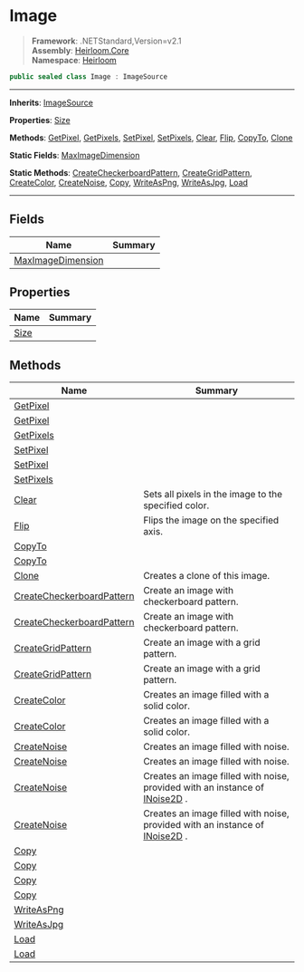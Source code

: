 # Image

> **Framework**: .NETStandard,Version=v2.1  
> **Assembly**: [Heirloom.Core][0]  
> **Namespace**: [Heirloom][0]  

```cs
public sealed class Image : ImageSource
```

--------------------------------------------------------------------------------

**Inherits**: [ImageSource][1]

**Properties**: [Size][2]

**Methods**: [GetPixel][3], [GetPixels][4], [SetPixel][5], [SetPixels][6], [Clear][7], [Flip][8], [CopyTo][9], [Clone][10]

**Static Fields**: [MaxImageDimension][11]

**Static Methods**: [CreateCheckerboardPattern][12], [CreateGridPattern][13], [CreateColor][14], [CreateNoise][15], [Copy][16], [WriteAsPng][17], [WriteAsJpg][18], [Load][19]

--------------------------------------------------------------------------------

## Fields

| Name                    | Summary |
|-------------------------|---------|
| [MaxImageDimension][11] |         |

## Properties

| Name      | Summary |
|-----------|---------|
| [Size][2] |         |

## Methods

| Name                            | Summary                                                                           |
|---------------------------------|-----------------------------------------------------------------------------------|
| [GetPixel][3]                   |                                                                                   |
| [GetPixel][3]                   |                                                                                   |
| [GetPixels][4]                  |                                                                                   |
| [SetPixel][5]                   |                                                                                   |
| [SetPixel][5]                   |                                                                                   |
| [SetPixels][6]                  |                                                                                   |
| [Clear][7]                      | Sets all pixels in the image to the specified color.                              |
| [Flip][8]                       | Flips the image on the specified axis.                                            |
| [CopyTo][9]                     |                                                                                   |
| [CopyTo][9]                     |                                                                                   |
| [Clone][10]                     | Creates a clone of this image.                                                    |
| [CreateCheckerboardPattern][12] | Create an image with checkerboard pattern.                                        |
| [CreateCheckerboardPattern][12] | Create an image with checkerboard pattern.                                        |
| [CreateGridPattern][13]         | Create an image with a grid pattern.                                              |
| [CreateGridPattern][13]         | Create an image with a grid pattern.                                              |
| [CreateColor][14]               | Creates an image filled with a solid color.                                       |
| [CreateColor][14]               | Creates an image filled with a solid color.                                       |
| [CreateNoise][15]               | Creates an image filled with noise.                                               |
| [CreateNoise][15]               | Creates an image filled with noise.                                               |
| [CreateNoise][15]               | Creates an image filled with noise, provided with an instance of [INoise2D][20] . |
| [CreateNoise][15]               | Creates an image filled with noise, provided with an instance of [INoise2D][20] . |
| [Copy][16]                      |                                                                                   |
| [Copy][16]                      |                                                                                   |
| [Copy][16]                      |                                                                                   |
| [Copy][16]                      |                                                                                   |
| [WriteAsPng][17]                |                                                                                   |
| [WriteAsJpg][18]                |                                                                                   |
| [Load][19]                      |                                                                                   |
| [Load][19]                      |                                                                                   |

[0]: ..\Heirloom.Core.md
[1]: Heirloom.ImageSource.md
[2]: Heirloom.Image.Size.md
[3]: Heirloom.Image.GetPixel.md
[4]: Heirloom.Image.GetPixels.md
[5]: Heirloom.Image.SetPixel.md
[6]: Heirloom.Image.SetPixels.md
[7]: Heirloom.Image.Clear.md
[8]: Heirloom.Image.Flip.md
[9]: Heirloom.Image.CopyTo.md
[10]: Heirloom.Image.Clone.md
[11]: Heirloom.Image.MaxImageDimension.md
[12]: Heirloom.Image.CreateCheckerboardPattern.md
[13]: Heirloom.Image.CreateGridPattern.md
[14]: Heirloom.Image.CreateColor.md
[15]: Heirloom.Image.CreateNoise.md
[16]: Heirloom.Image.Copy.md
[17]: Heirloom.Image.WriteAsPng.md
[18]: Heirloom.Image.WriteAsJpg.md
[19]: Heirloom.Image.Load.md
[20]: Heirloom.INoise2D.md
